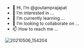 - 👋 Hi, I’m @goutamprajapat
- 👀 I’m interested in ...
- 🌱 I’m currently learning ...
- 💞️ I’m looking to collaborate on ...
- 📫 How to reach me ...

<!---
goutamprajapat/goutamprajapat is a ✨ special ✨ repository because its `README.md` (this file) appears on your GitHub profile.
You can click the Preview link to take a look at your changes.
--->

![20210506_154204](https://user-images.githubusercontent.com/84739048/179404367-d238bf4c-6b31-4549-8868-638ba4776443.png)
